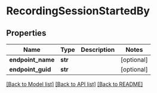# RecordingSessionStartedBy

## Properties
Name | Type | Description | Notes
------------ | ------------- | ------------- | -------------
**endpoint_name** | **str** |  | [optional] 
**endpoint_guid** | **str** |  | [optional] 

[[Back to Model list]](../README.md#documentation-for-models) [[Back to API list]](../README.md#documentation-for-api-endpoints) [[Back to README]](../README.md)


